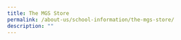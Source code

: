 ```yaml
---
title: The MGS Store
permalink: /about-us/school-information/the-mgs-store/
description: ""
---
```

